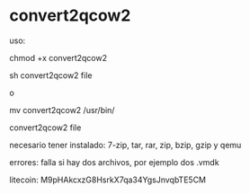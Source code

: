 # convert2qcow2

<p>uso:</p>
<p> chmod +x convert2qcow2</p>
<p> sh convert2qcow2 file</p>
<p> o </p>
<p> mv convert2qcow2 /usr/bin/</p>
<p> convert2qcow2 file</p>
<p> necesario tener instalado: 7-zip, tar, rar, zip, bzip, gzip y qemu</p>
<p>errores: falla si hay dos archivos, por ejemplo dos .vmdk</p>
<p>litecoin: M9pHAkcxzG8HsrkX7qa34YgsJnvqbTE5CM<p>



